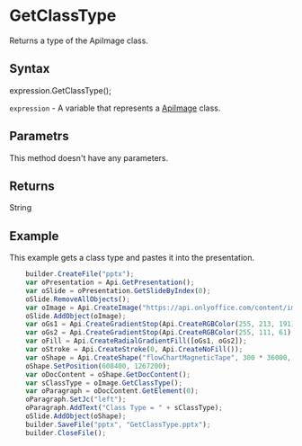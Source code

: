 # GetClassType

Returns a type of the ApiImage class.

## Syntax

expression.GetClassType();

`expression` - A variable that represents a [ApiImage](../ApiImage.md) class.

## Parametrs

This method doesn't have any parameters.

## Returns

String

## Example

This example gets a class type and pastes it into the presentation.

```javascript
	builder.CreateFile("pptx");
	var oPresentation = Api.GetPresentation();
	var oSlide = oPresentation.GetSlideByIndex(0);
	oSlide.RemoveAllObjects();
	var oImage = Api.CreateImage("https://api.onlyoffice.com/content/img/docbuilder/examples/step2_1.png", 100 * 36000, 50 * 36000);
	oSlide.AddObject(oImage);
	var oGs1 = Api.CreateGradientStop(Api.CreateRGBColor(255, 213, 191), 0);
	var oGs2 = Api.CreateGradientStop(Api.CreateRGBColor(255, 111, 61), 100000);
	var oFill = Api.CreateRadialGradientFill([oGs1, oGs2]);
	var oStroke = Api.CreateStroke(0, Api.CreateNoFill());
	var oShape = Api.CreateShape("flowChartMagneticTape", 300 * 36000, 130 * 36000, oFill, oStroke);
	oShape.SetPosition(608400, 1267200);
	var oDocContent = oShape.GetDocContent();
	var sClassType = oImage.GetClassType();
	var oParagraph = oDocContent.GetElement(0);
	oParagraph.SetJc("left");
	oParagraph.AddText("Class Type = " + sClassType);
	oSlide.AddObject(oShape);
	builder.SaveFile("pptx", "GetClassType.pptx");
	builder.CloseFile();
```